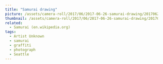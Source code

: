 ```yaml
---
title: "Samurai drawing"
picture: /assets/camera-roll/2017/06/2017-06-26-samurai-drawing/20170626_032946029_iOS.jpg
thumbnail: /assets/camera-roll/2017/06/2017-06-26-samurai-drawing/20170626_032946029_iOS-thumbnail.jpg
related:
  - Samurai (en.wikipedia.org)
tags:
  - Artist Unknown
  - samurai
  - graffiti
  - photograph
  - Seattle
---
```

